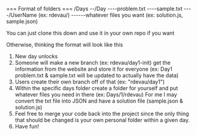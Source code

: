 === Format of folders ===
/Days
--/Day
----problem.txt
----sample.txt
----/UserName (ex: rdevau/)
------whatever files you want (ex: solution.js, sample.json)

You can just clone this down and use it in your own repo if you want

Otherwise, thinking the format will look like this

1. New day unlocks
2. Someone will make a new branch (ex: rdevau/day1-init) get the information from the website and store it for everyone
   (ex: Day1 problem.txt & sample.txt will be updated to actually have the data)
3. Users create their own branch off of that (ex: "rdevau/day1")
4. Within the specific days folder create a folder for yourself and put whatever files you need in there
   (ex: Days/1/rdevau)
   For me I may convert the txt file into JSON and have a solution file (sample.json & solution.js)
5. Feel free to merge your code back into the project since the only thing that should be changed is your own personal folder within a given day.
6. Have fun!

